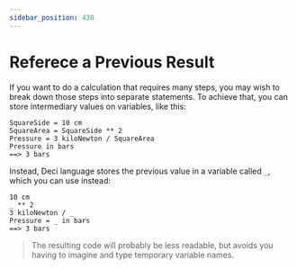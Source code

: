 ```yaml
---
sidebar_position: 430
---
```


# Referece a Previous Result

If you want to do a calculation that requires many steps, you may wish to break down those steps into separate statements. To achieve that, you can store intermediary values on variables, like this:

```deci live
SquareSide = 10 cm
SquareArea = SquareSide ** 2
Pressure = 3 kiloNewton / SquareArea
Pressure in bars
==> 3 bars
```

Instead, Deci language stores the previous value in a variable called `_`, which you can use instead:

```deci live
10 cm
_ ** 2
3 kiloNewton / _
Pressure = _ in bars
==> 3 bars
```

> The resulting code will probably be less readable, but avoids you having to imagine and type temporary variable names.

